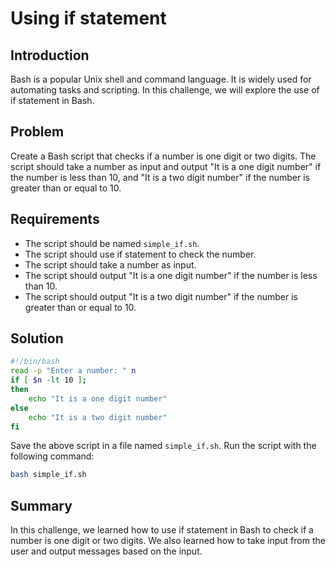 # Using if statement

## Introduction

Bash is a popular Unix shell and command language. It is widely used for automating tasks and scripting. In this challenge, we will explore the use of if statement in Bash.

## Problem

Create a Bash script that checks if a number is one digit or two digits. The script should take a number as input and output "It is a one digit number" if the number is less than 10, and "It is a two digit number" if the number is greater than or equal to 10. 

## Requirements

- The script should be named `simple_if.sh`.
- The script should use if statement to check the number.
- The script should take a number as input.
- The script should output "It is a one digit number" if the number is less than 10.
- The script should output "It is a two digit number" if the number is greater than or equal to 10.

## Solution

```bash
#!/bin/bash
read -p "Enter a number: " n
if [ $n -lt 10 ];
then
    echo "It is a one digit number"
else
    echo "It is a two digit number"
fi
```

Save the above script in a file named `simple_if.sh`. Run the script with the following command:

```bash
bash simple_if.sh
```

## Summary

In this challenge, we learned how to use if statement in Bash to check if a number is one digit or two digits. We also learned how to take input from the user and output messages based on the input.